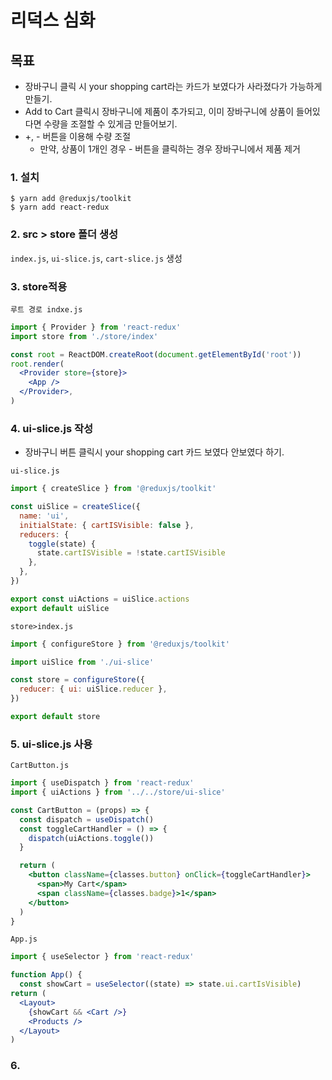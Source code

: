 # 리덕스 심화

## 목표

- 장바구니 클릭 시 your shopping cart라는 카드가 보였다가 사라졌다가 가능하게 만들기.
- Add to Cart 클릭시 장바구니에 제품이 추가되고, 이미 장바구니에 상품이 들어있다면 수량을 조절할 수 있게금 만들어보기.
- +, - 버튼을 이용해 수량 조절
  - 만약, 상품이 1개인 경우 - 버튼을 클릭하는 경우 장바구니에서 제품 제거

### 1. 설치

```
$ yarn add @reduxjs/toolkit
$ yarn add react-redux
```

### 2. src > store 폴더 생성

`index.js`, `ui-slice.js`, `cart-slice.js` 생성

### 3. store적용

`루트 경로 indxe.js`

```jsx
import { Provider } from 'react-redux'
import store from './store/index'

const root = ReactDOM.createRoot(document.getElementById('root'))
root.render(
  <Provider store={store}>
    <App />
  </Provider>,
)
```

### 4. ui-slice.js 작성

- 장바구니 버튼 클릭시 your shopping cart 카드 보였다 안보였다 하기.

`ui-slice.js`

```jsx
import { createSlice } from '@reduxjs/toolkit'

const uiSlice = createSlice({
  name: 'ui',
  initialState: { cartISVisible: false },
  reducers: {
    toggle(state) {
      state.cartISVisible = !state.cartISVisible
    },
  },
})

export const uiActions = uiSlice.actions
export default uiSlice
```

`store>index.js`

```jsx
import { configureStore } from '@reduxjs/toolkit'

import uiSlice from './ui-slice'

const store = configureStore({
  reducer: { ui: uiSlice.reducer },
})

export default store
```

### 5. ui-slice.js 사용

`CartButton.js`

```jsx
import { useDispatch } from 'react-redux'
import { uiActions } from '../../store/ui-slice'

const CartButton = (props) => {
  const dispatch = useDispatch()
  const toggleCartHandler = () => {
    dispatch(uiActions.toggle())
  }

  return (
    <button className={classes.button} onClick={toggleCartHandler}>
      <span>My Cart</span>
      <span className={classes.badge}>1</span>
    </button>
  )
}
```

`App.js`

```jsx
import { useSelector } from 'react-redux'

function App() {
  const showCart = useSelector((state) => state.ui.cartIsVisible)
return (
  <Layout>
    {showCart && <Cart />}
    <Products />
  </Layout>
)
```

### 6.

